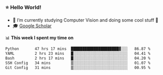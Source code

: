 ### ⭐️ Hello World!

<!--
**hologerry/hologerry** is a ✨ _special_ ✨ repository because its `README.md` (this file) appears on your GitHub profile.

Here are some ideas to get you started:

- 🔭 I’m currently working and studying on Computer Vision
- 🌱 I’m currently learning at Peking University
- 💬 Ask me about 
- 📫 How to reach me: E-mail
- 😄 Pronouns: he/his
- ⚡ Fun fact: Music is the Power
-->


- 🔭 I’m currently studying Computer Vision and doing some cool stuff 🤖
- 🎓 [Google Scholar](https://scholar.google.com/citations?user=3ykqW9wAAAAJ&hl=en)


📊 **This week I spent my time on**

<!--START_SECTION:waka-->

```txt
Python       47 hrs 17 mins  █████████████████████▓░░░   86.87 %
YAML         2 hrs 23 mins   █░░░░░░░░░░░░░░░░░░░░░░░░   04.41 %
Bash         2 hrs 17 mins   █░░░░░░░░░░░░░░░░░░░░░░░░   04.20 %
SSH Config   34 mins         ▒░░░░░░░░░░░░░░░░░░░░░░░░   01.07 %
Git Config   31 mins         ▒░░░░░░░░░░░░░░░░░░░░░░░░   00.95 %
```

<!--END_SECTION:waka-->
